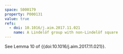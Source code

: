 ```yaml
---
space: S000179
property: P000131
value: true
refs:
  - doi: 10.1016/j.aim.2017.11.021
    name: A Lindelöf group with non-Lindelöf square
---
```


See Lemma 10 of {{doi:10.1016/j.aim.2017.11.021}}.